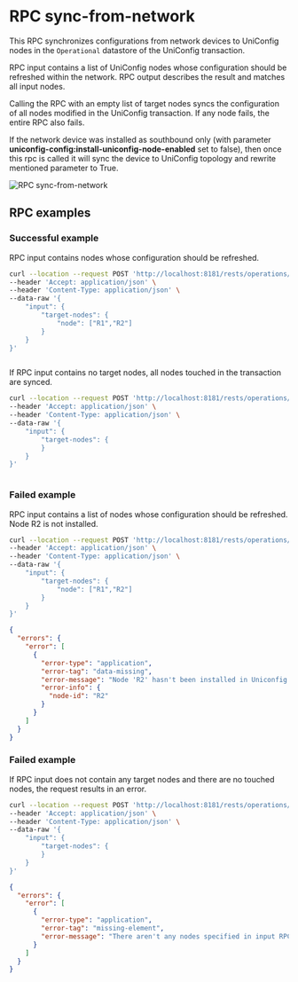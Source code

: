 # RPC sync-from-network

This RPC synchronizes configurations from network devices to UniConfig nodes in
the `Operational` datastore of the UniConfig transaction.

RPC input contains a list of UniConfig nodes whose configuration should be
refreshed within the network. RPC output describes the result and matches all
input nodes.

Calling the RPC with an empty list of target nodes syncs the configuration of
all nodes modified in the UniConfig transaction. If any node fails, the entire
RPC also fails.

If the network device was installed as southbound only (with parameter **uniconfig-config:install-uniconfig-node-enabled** set to false), 
then once this rpc is called it will sync the device to UniConfig topology and rewrite mentioned parameter to True.

![RPC sync-from-network](RPC_sync-from-network-RPC_sync_from_network.svg)

## RPC examples

### Successful example

RPC input contains nodes whose configuration should be refreshed.

```bash RPC Request
curl --location --request POST 'http://localhost:8181/rests/operations/uniconfig-manager:sync-from-network' \
--header 'Accept: application/json' \
--header 'Content-Type: application/json' \
--data-raw '{
    "input": {
        "target-nodes": {
            "node": ["R1","R2"]
        }
    }
}'
```

```RPC Response, Status: 204
```

If RPC input contains no target nodes, all nodes touched in the transaction are
synced.

```bash RPC Request
curl --location --request POST 'http://localhost:8181/rests/operations/uniconfig-manager:sync-from-network' \
--header 'Accept: application/json' \
--header 'Content-Type: application/json' \
--data-raw '{
    "input": {
        "target-nodes": {
        }
    }
}'
```

```RPC Response, Status: 204
```

### Failed example

RPC input contains a list of nodes whose configuration should be refreshed. Node
R2 is not installed.

```bash RPC Request
curl --location --request POST 'http://localhost:8181/rests/operations/uniconfig-manager:sync-from-network' \
--header 'Accept: application/json' \
--header 'Content-Type: application/json' \
--data-raw '{
    "input": {
        "target-nodes": {
            "node": ["R1","R2"]
        }
    }
}'
```

```json RPC Response, Status: 404
{
  "errors": {
    "error": [
      {
        "error-type": "application",
        "error-tag": "data-missing",
        "error-message": "Node 'R2' hasn't been installed in Uniconfig database",
        "error-info": {
          "node-id": "R2"
        }
      }
    ]
  }
}
```

### Failed example

If RPC input does not contain any target nodes and there are no touched nodes,
the request results in an error.

```bash RPC Request
curl --location --request POST 'http://localhost:8181/rests/operations/uniconfig-manager:sync-from-network' \
--header 'Accept: application/json' \
--header 'Content-Type: application/json' \
--data-raw '{
    "input": {
        "target-nodes": {
        }
    }
}'
```

```json RPC Response, Status: 400
{
  "errors": {
    "error": [
      {
        "error-type": "application",
        "error-tag": "missing-element",
        "error-message": "There aren't any nodes specified in input RPC and there aren't any touched nodes."
      }
    ]
  }
}
```
